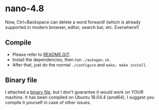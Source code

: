 # nano-4.8
Now, Ctrl+Backspace can delete a word forward! (which is already supported in modern browser, editor, search bar, etc. Everwhere!)

## Compile

- Please refer to [README.GIT](/README.GIT).
- Install the dependencies, then run `./autogen.sh`.
- After that, just do the normal `./configure` and `make; make install`.

## Binary file

I attached a [binary file](/nano), but I don't guarantee it would work on YOUR machine. It has been compiled on Ubuntu 18.04.4 (amd64). I suggest you compile it yourself in case of other issues.
